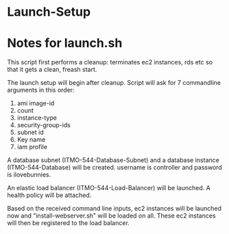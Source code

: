 # Launch-Setup
# Notes for launch.sh

This script first performs a cleanup: terminates ec2 instances, rds etc so that it gets a clean, freash start.

The launch setup will begin after cleanup.
 Script will ask for 7 commandline arguments in this order:

1) ami image-id
2) count
3) instance-type
4) security-group-ids
5) subnet id
6) Key name
7) iam profile

A database subnet (ITMO-544-Database-Subnet) and a database instance (ITMO-544-Database) will be created.
username is controller and password is ilovebunnies.

An elastic load balancer (ITMO-544-Load-Balancer) will be launched. A health policy will be attached.

Based on the received command line inputs, ec2 instances will be launched now and "install-webserver.sh" will be loaded on all.
These ec2 instances will then be registered to the load balancer.